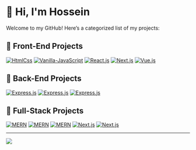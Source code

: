 # 👋 Hi, I'm Hossein

Welcome to my GitHub! Here’s a categorized list of my projects:


## 🎨 Front-End Projects

[![HtmlCss](https://img.shields.io/badge/moshify--cloud--hosting--landing--page-HtmlCss-orange)](https://github.com/h3nrzi/moshify-cloud-hosting-landing-page) [![Vanilla-JavaScript](https://img.shields.io/badge/guess--my--number--dom--project-Vanilla--JavaScript-yellow)](https://github.com/h3nrzi/guess-my-number-dom-project) [![React.js](https://img.shields.io/badge/game--hub--reactjs--discovery--game--webapp-React.js-blue)](https://github.com/h3nrzi/game-hub-reactjs-discovery-game-webapp) [![Next.js](https://img.shields.io/badge/portfolio--nextjs-Nextjs.js-white)](https://github.com/h3nrzi/guess-my-number-dom-project) [![Vue.js](https://img.shields.io/badge/vue--jobs--vuejs-Vue.js-green)](https://github.com/h3nrzi/vue-jobs-vuejs)

## 🔧 Back-End Projects

[![Express.js](https://img.shields.io/badge/natours--expressjs--tour--booking--api-Express.js-blue)](https://github.com/h3nrzi/natours-expressjs-tour-booking-api) [![Express.js](https://img.shields.io/badge/vidly--expressjs--movie--rental--api-Express.js-blue)](https://github.com/h3nrzi/vidly-expressjs-movie-rental-api) [![Express.js](https://img.shields.io/badge/otp--workflow--expressjs-Express.js-blue)](https://github.com/h3nrzi/otp-workflow-expressjs)

## 🚀 Full-Stack Projects

[![MERN](https://img.shields.io/badge/mern--e--commerce--fullstack--template-MERN-sky)](https://github.com/h3nrzi/mern-e-commerce-fullstack-template) [![MERN](https://img.shields.io/badge/auth--graphql--mern-MERN-sky)](https://github.com/h3nrzi/auth-graphql-mern) [![MERN](https://img.shields.io/badge/lyrical--graphql--mern-MERN-sky)](https://github.com/h3nrzi/lyrical-graphql-mern) [![Next.js](https://img.shields.io/badge/onwards--foodies--nextjs-Next.js-white)](https://github.com/h3nrzi/onwards-foodies-nextjs) [![Next.js](https://img.shields.io/badge/next--news--nextjs-Next.js-white)](https://github.com/h3nrzi/next-news-nextjs)

---

![](https://github-readme-stats.vercel.app/api/top-langs/?username=h3nrzi&theme=solarized-dark&hide_border=false&include_all_commits=false&count_private=false&layout=compact)
